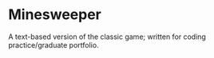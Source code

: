 # Minesweeper
A text-based version of the classic game; written for coding practice/graduate portfolio.
